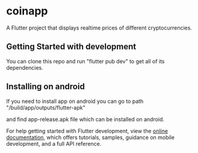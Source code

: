 # coinapp

A Flutter project that displays realtime prices  of different cryptocurrencies.

## Getting Started with development

You can clone this repo and run "flutter pub dev" to get all of its dependencies.

## Installing on android

If you need to install app on android you can go to path "/build/app/outputs/flutter-apk"

and find app-release.apk file which can be installed on android.

For help getting started with Flutter development, view the
[online documentation](https://docs.flutter.dev/), which offers tutorials,
samples, guidance on mobile development, and a full API reference.
